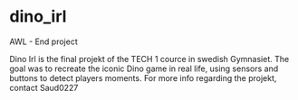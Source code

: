 # dino_irl
AWL - End project


Dino Irl is the final projekt of the TECH 1 cource in swedish Gymnasiet. The goal was to recreate the iconic Dino game in real life, using sensors and buttons to detect players moments. For more info regarding the projekt, contact Saud0227

